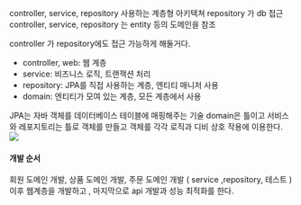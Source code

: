 controller, service, repository 사용하는 계층형 아키텍쳐
repository 가 db 접근
controller, service, repository 는 entity 등의 도메인을 참조

controller 가 repository에도 접근 가능하게 해둘거다.
- controller, web: 웹 계층
- service: 비즈니스 로직, 트랜잭션 처리
- repository: JPA를 직접 사용하는 계층, 엔티티 매니저 사용
- domain: 엔티티가 모여 있는 계층, 모든 계층에서 사용

JPA는 자바 객체를 데이터베이스 테이블에 매핑해주는 기술
domain은 틀이고 서비스와 레포지토리는 틀로 객체를 만들고 객체를 각각 로직과 디비 상호 작용에 이용한다.
![](https://i.imgur.com/KUpyLlr.png)
#### 개발 순서
회원 도메인 개발, 상품 도메인 개발, 주문 도메인 개발 ( service ,repository, 테스트 )
이후 웹계층을 개발하고 , 마지막으로 api 개발과 성능 최적화를 한다.

